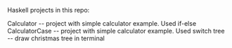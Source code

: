 Haskell projects in this repo:

Calculator -- project with simple calculator example. Used if-else
CalculatorCase -- project with simple calculator example. Used switch
tree -- draw christmas tree in terminal
